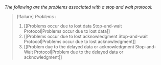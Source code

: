 *The following are the problems associated with a stop and wait protocol:*
>[!failure] *Problems :*
>1. [[Problems occur due to lost data Stop-and-wait Protocol|Problems occur due to lost data]]
>2. [[Problems occur due to lost acknowledgment Stop-and-wait Protocol|Problems occur due to lost acknowledgment]]
>3. [[Problem due to the delayed data or acknowledgment Stop-and-Wait Protocol|Problem due to the delayed data or acknowledgment]]

